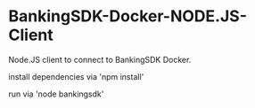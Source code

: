 # BankingSDK-Docker-NODE.JS-Client
Node.JS client to connect to BankingSDK Docker.

install dependencies via 'npm install'

run via 'node bankingsdk'
